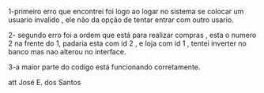 1-primeiro erro que encontrei foi logo ao logar no sistema se colocar um usuario invalido ,
ele não da opção de tentar entrar com outro usario.


2- segundo erro foi a ordem que está para realizar compras , esta o numero 2 na frente do 1,
padaria esta com id 2 , e loja com id 1 , tentei inverter no banco mas nao alterou no interface.



3-a maior parte do codigo está funcionando corretamente.

att 
José E. dos Santos

